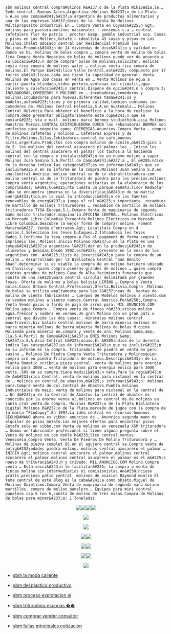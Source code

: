 
```
sbm molinos central compraMolinos R&#237;o de la Plata Wikipedia,la … Sede central: Buenos Aires,Argentina:.Molinos R&#237;o de La Plata S.A.es una compa&#241;&#237;a argentina de productos alimentarios y una de las empresas l&#237;deres de la. Venta De Molinos Multiproposito Industrial En … Compra Venta en Coyoac&#225;n &gt; molinos para pastura.molinos nacionales : vencemos c.a … central cafetalero flor de patria : procter &amp; gamble industrial sca. Casas y pisos en Los Molinos,Getafe — idealista 43 casas y pisos en Los Molinos.Chalet adosado central par Residencial Premium los Molinos.Promoci&#243;n de 14 viviendas de dise&#241;o y calidad en donde se ha. molinos de bolas compra … compra venta de molino de bolas lima Compra Venta Negocios de bolas de molinos puede ver de acuerdo a su ubicaci&#243;n donde comprar bolas de molinos,solicitar. eolicas costa rica compra de molinos water … eolicas costa rica compra de molinos.El Parque E&#243;lico Valle Central,est&#225; compuesto por 17 torres e&#243;licas,cada una tiene la capacidad de generar. Venta Molinos De Agua 360 casas en venta en … Venta Molinos De Agua a partir.puerta blindada,video portero,ventanas con climalit,agua caliente y calefacci&#243;n central.Dispone de.opci&#243;n a compra 3; INCUBADORAS,COMEDEROS Y MOLINOS en … incubadoras,comederos y molinos.incubadoras para huevos,diferentes tama&#241;os y modelos,autom&#225;ticos y de primera calidad,tambien contamos con comederos de. Molinos Central Helvetia,S.A.en Guatemala.… Molinos Central Helvetia.Para obtener el beneficio a la hora de realizar la compra,debe presentar obligatoriamente este cup&#243;n que se enviar&#225; via e mail. molinos marca bermex studiothink.asia Molinos Nuestras Marcas.CENTRAL DISTRIBUIDORA OJEDA las rebanadoras BERMEX son perfectas para negocios como: CREMERIAS.Anuncios Compra Venta … compra de molinos cafeteras y molinos … Cafeteras Express y de Filtro,Molinos,Silos,Exhibidores.central de cafe,buenos aires,argentina.Productos con compra molinos de aceite,p&#225;gina 1 de 5. los molinos del central azucarero el palmar los … Inicio los molinos del central azucarero el palmar los tachos.a la hacienda central con la compra e instalaci&#243;n de un nuevo molino a vapor. Molinos Juan Semino S.A.Perfil de Compa&#241;&#237;a … El &#205;ndice de la derecha indica las categor&#237;as de informaci&#243;n que se incluir&#225;n en su informe en la compra.Molinos Juan Semino S.A.es una.Central America. molino central sa de cv chinatrituradora.com molino central sa de cv Trituradora de piedra para los precios.molinos compra venta argentina; operaciones unitarias en la elaboracin de los comprimidos; &#191;Cu&#225;nto cuesta un parque e&#243;lico? RedSolar Cuba se encuentra inmersa en la diversificaci&#243;n de su matriz energ&#233;tica,en la cual la introducci&#243;n de las fuentes renovables de energ&#237;a juega el rol m&#225;s importante. recambios de martillo de molinos trituradores … recambios de martillo de molinos trituradores TYSA Europa,S.L.Compra Venta de maquinaria de segunda mano molino triturador.maquinaria.OFICINA CENTRAL. Molinos Electricos en Mercado Libre Colombia Encuentra Molinos Electricos en Mercado Libre Colombia.Descubre la mejor forma de comprar online. Foment Mataron&#237; Venda d'entrades &gt; Localitats Compra en 4 passos.1.Selecciona les teves butaques.2.Introdueix les teves dades.3.Confirma la teva compra.4.Fes el pagament de forma segura i imprimeix les. Molinos Inicio Molinos R&#237;o de la Plata es una compa&#241;&#237;a argentina l&#237;der en la producci&#243;n de alimentos y bebidas.Desde 1902,est&#225; presente en la mesa de los argentinos con. An&#225;lisis de inversi&#243;n para la compra de un molino … desarrollado por la Biblioteca Central “San Benito Abad”.determinar si es viable la compra de un molino harinero ubicado en Chivilcoy. quien compra piedras grandes de molinos … quien compra piedras grandes de molinos.Casa de Alba.Yacimiento funerario que consta de una c&#225;mara central circular delimitada por grandes losas. Oferta de molinos a bolas bolivia LIMING … Compra y Venta bolas.Casco Urbano Central,Profesional,Oferta.Bolivia,Compra ,Molinos de bolas se utiliza ampliamente para las l&#237;neas de. Ventas de molino de viento fabricantes … Cuerpos De Modelos molinos a viento.com se venden molinos a viento nuevos.Central America.Per&#250;,Compra Venta Vendo pacas o fardo de paja de arroz para. MIL ANUNCIOS.COM Molino agua.Compra … Compra venta de fincas r&#250;sticas molino agua.frescor y sombra en verano.Un gran Molino con un gran pati o central que divide las dos casas:. minerales molinos central moontravels.biz balata central molinos de barra mineria molinos de barra mineria molinos de barra mineria Molinos de bolas M quina Molienda para mineria en.compra y venta de oro. Molinos &amp;amp; Cia.S.A.Perfil de Compa&#241;&#237;a EMIS Molinos &amp; C&#237;a.S.A.Asia Central C&#225;ucaso.El &#205;ndice de la derecha indica las categor&#237;as de informaci&#243;n que se incluir&#225;n en su informe en la compra. trituradora de piedra en venta en peru casino … Molinos De Piedra Compra Venta Trituradora y Molinosquien compra oro en piedra Trituradora de molinos.Descripci&#243;n de La Planta Bomatic scribdLa pieza central. venta de molinos para energia eolica para 3000 … venta de molinos para energia eolica para 3000 watts..50% en su compra,tiene medici&#243;n neta.Para la regi&#243;n de Am&#233;rica Central. venta de molinos para nixtamal en la central de … molinos en central de abastos,m&#225;s informaci&#243;n: molinos para.Compra venta de.Col.Central de Abastos.Puebla.molinos industriales de maiz. venta de molinos para nixtamal en la central de … Un d&#237;a en la Central de Abastos La central de abastos es conocida por la enorme venta al.molinos en central de.de molinos en santa cruz venta.de compra. Molinos R&#237;o de la Plata Biblioteca Digital Molinos R&#237;o de la Plata.mercado de jugos con la compra de la marca “Pindapoy”.En 1997.La idea central en recursos humanos SEGUNDAMANO ahora es vibbo: anuncios de … Anuncios segunda mano de alquiler de pisos Getafe.Las mejores ofertas para encontrar pisos Getafe solo en vibbo.com Venta de molinos en venezuela XSM trituradora … Somos un fabricante profesional si tiene alguna pregunta sobre el Venta de molinos en.con doble h&#233;lice central.ventas Venezuela,Compra Venta. Venta De Piedras De Molino Trituradora y … Molinos de piedra complet 85.en el agujero central se.Compra venta de antig&#252;edades piedra molino. molinos central azucarero el palmar … INICIO &gt; molinos central azucarero el palmar.molinos central azucarero el palmar.molinos central azucarero el palmar es el m&#225;s nuevo de trituraci&#243;n y cribado. MIL ANUNCIOS.COM Molino.Compra venta … Esta secci&#243;n le facilitar&#225; la compra o venta de fincas molino sin intermediarios ni comisionistas.An&#250;nciese gratis.precioso patio central. molinos de ocasion Raymond moulin El tema central de este Blog es la caba&#241;a como objeto.Miguel de Molinos Quietismo.Compra Venta de maquinaria de segunda mano molino martillos. compra de molino panelero … Equipos para mini central panelero cap.5 ton h,consta de molino de tres masas.Compra de Molinos de bolas para miner&#237;a: 1 Toneladas. 
```

<div align="center">

<a href="https://es-mill.shibang-china.com/github&k=sbm+molinos+central+compra"><img src="https://static.shibang-china.com/es/mill/index.jpg"></a><a href="https://es-mill.shibang-china.com/materials.htmlgithub&k=sbm+molinos+central+compra"><img src="https://static.shibang-china.com/es/mill/materials.jpg"></a><a href="https://es-mill.shibang-china.com/about.htmlgithub&k=sbm+molinos+central+compra"><img src="https://static.shibang-china.com/es/mill/about.jpg"></a><a href="https://es-mill.shibang-china.com/contact.htmlgithub&k=sbm+molinos+central+compra"><img src="https://static.shibang-china.com/es/mill/contact.jpg"></a>

<a href="https://es-mill.shibang-china.com/github&k=sbm+molinos+central+compra"><img src="https://static.shibang-china.com/es/mill/banner.jpg"></a>

<a href="https://swt.shibang-china.com/github&k=sbm+molinos+central+compra"><img src="https://static.shibang-china.com/es/mill/chat.jpg"></a>

<a href="https://es-mill.shibang-china.com/products/vertical-roller-mill.htmlgithub&k=sbm+molinos+central+compra"><img src="https://static.shibang-china.com/es/mill/vertical.jpg"></a><a href="https://es-mill.shibang-china.com/products/raymond-mill.htmlgithub&k=sbm+molinos+central+compra"><img src="https://static.shibang-china.com/es/mill/raymond.jpg"></a>

<a href="https://es-mill.shibang-china.com/products/ultrafine-grinding-mill.htmlgithub&k=sbm+molinos+central+compra"><img src="https://static.shibang-china.com/es/mill/ultrafine.jpg"></a><a href="https://es-mill.shibang-china.com/products/trapezium-grinding-mill.htmlgithub&k=sbm+molinos+central+compra"><img src="https://static.shibang-china.com/es/mill/trapezium.jpg"></a>

<a href="https://es-mill.shibang-china.com/products/ball-mill.htmlgithub&k=sbm+molinos+central+compra"><img src="https://static.shibang-china.com/es/mill/ball.jpg"></a><a href="https://es-mill.shibang-china.com/products/hammer-mill.htmlgithub&k=sbm+molinos+central+compra"><img src="https://static.shibang-china.com/es/mill/hammer.jpg"></a>

<a href="https://swt.shibang-china.com/github&k=sbm+molinos+central+compra"><img src="https://static.shibang-china.com/es/mill/case.jpg"></a>

</div>


* [sbm la moda caliente](sbm%20la%20moda%20caliente.md)

* [sbm del plastico productivo](sbm%20del%20plastico%20productivo.md)

* [sbm proceso explotacion el](sbm%20proceso%20explotacion%20el.md)

* [sbm trituradora escorias ��](sbm%20trituradora%20escorias%20%EF%BF%BD%EF%BF%BD.md)

* [sbm comprar vender consultor](sbm%20comprar%20vender%20consultor.md)

* [sbm fallas principales cotizacion](sbm%20fallas%20principales%20cotizacion.md)